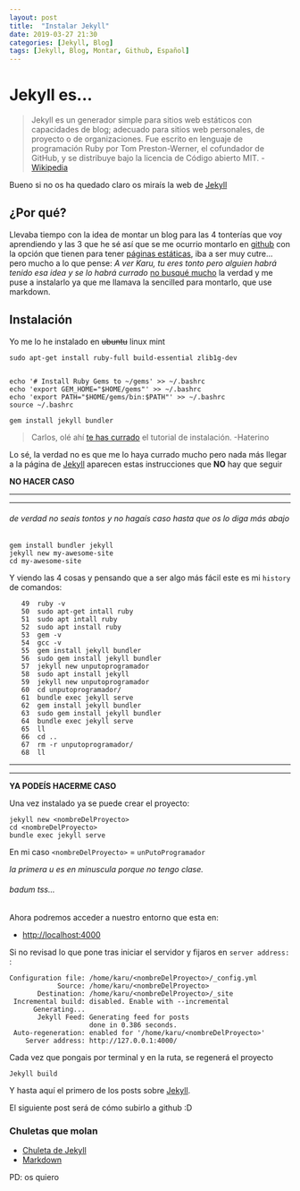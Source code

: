```yaml
---
layout: post
title:  "Instalar Jekyll"
date: 2019-03-27 21:30
categories: [Jekyll, Blog]
tags: [Jekyll, Blog, Montar, Github, Español]
---
```


# Jekyll es...
> Jekyll es un generador simple para sitios web estáticos con capacidades de blog; adecuado para sitios web personales, de proyecto o de organizaciones. Fue escrito en lenguaje de programación Ruby por Tom Preston-Werner, el cofundador de GitHub, y se distribuye bajo la licencia de Código abierto MIT. - [Wikipedia](https://es.wikipedia.org/wiki/Jekyll_(computaci%C3%B3n))

Bueno si no os ha quedado claro os miraís la web de [Jekyll](https://jekyllrb.com/)
## ¿Por qué?
Llevaba tiempo con la idea de montar un blog para las 4 tonterías que voy aprendiendo y las 3 que he sé así que se me ocurrio montarlo en [github](https://github.com) con la opción que tienen para tener [páginas estáticas](https://pages.github.com/), iba a ser muy cutre... pero mucho a lo que pense: _A ver Karu, tu eres tonto pero alguien habrá tenido esa idea y se lo habrá currado_ [no busqué mucho](https://lmddgtfy.net/?q=create%20github%20blog) la verdad y me puse a instalarlo ya que me llamava la sencilled para montarlo, que use markdown.

## Instalación
Yo me lo he instalado en ~~ubuntu~~ linux mint
```shell
sudo apt-get install ruby-full build-essential zlib1g-dev


echo '# Install Ruby Gems to ~/gems' >> ~/.bashrc
echo 'export GEM_HOME="$HOME/gems"' >> ~/.bashrc
echo 'export PATH="$HOME/gems/bin:$PATH"' >> ~/.bashrc
source ~/.bashrc

gem install jekyll bundler
```
> Carlos, olé ahí [te has currado](https://jekyllrb.com/docs/installation/ubuntu/) el tutorial de instalación. -Haterino

Lo sé, la verdad no es que me lo haya currado mucho pero nada más llegar a la página de [Jekyll](https://jekyllrb.com/) aparecen estas instrucciones que  **NO**  hay que seguir


**NO HACER CASO**

***
***
###### de verdad no seais tontos y no hagaís caso hasta que os lo diga más abajo

```shell
gem install bundler jekyll
jekyll new my-awesome-site
cd my-awesome-site
```

Y viendo las 4 cosas y pensando que a ser algo más fácil este es mi `history` de comandos:

```
   49  ruby -v
   50  sudo apt-get intall ruby
   51  sudo apt intall ruby
   52  sudo apt install ruby
   53  gem -v
   54  gcc -v
   55  gem install jekyll bundler
   56  sudo gem install jekyll bundler
   57  jekyll new unputoprogramador
   58  sudo apt install jekyll
   59  jekyll new unputoprogramador
   60  cd unputoprogramador/
   61  bundle exec jekyll serve
   62  gem install jekyll bundler
   63  sudo gem install jekyll bundler
   64  bundle exec jekyll serve
   65  ll
   66  cd ..
   67  rm -r unputoprogramador/
   68  ll

```

***
***
**YA PODEÍS HACERME CASO**

Una vez instalado ya se puede crear el proyecto:
```
jekyll new <nombreDelProyecto>
cd <nombreDelProyecto>
bundle exec jekyll serve
```
En mi caso `<nombreDelProyecto>` = `unPutoProgramador` 

_la primera u es en minuscula porque no tengo clase._ 

###### badum tss...


Ahora podremos acceder a nuestro entorno que esta en:
- [http://localhost:4000](http://localhost:4000)

Si no revisad lo que pone tras iniciar el servidor y fijaros en `server address:` :
```shell
Configuration file: /home/karu/<nombreDelProyecto>/_config.yml
            Source: /home/karu/<nombreDelProyecto>
       Destination: /home/karu/<nombreDelProyecto>/_site
 Incremental build: disabled. Enable with --incremental
      Generating... 
       Jekyll Feed: Generating feed for posts
                    done in 0.386 seconds.
 Auto-regeneration: enabled for '/home/karu/<nombreDelProyecto>'
    Server address: http://127.0.0.1:4000/

```

Cada vez que pongais por terminal y en la ruta, se regenerá el proyecto
```shell
Jekyll build
```

Y hasta aquí el primero de los posts sobre [Jekyll](https://jekyllrb.com/).

El siguiente post será de cómo subirlo a github :D


### Chuletas que molan
- [Chuleta de Jekyll](https://devhints.io/jekyll)
- [Markdown](https://github.com/adam-p/markdown-here/wiki/Markdown-Cheatsheet)

PD: os quiero
